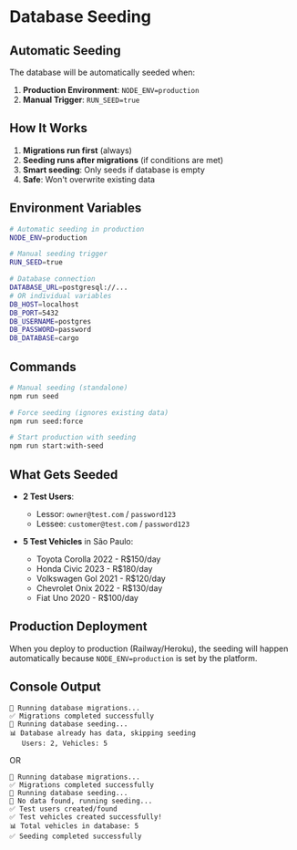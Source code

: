 # Database Seeding

## Automatic Seeding

The database will be automatically seeded when:

1. **Production Environment**: `NODE_ENV=production` 
2. **Manual Trigger**: `RUN_SEED=true`

## How It Works

1. **Migrations run first** (always)
2. **Seeding runs after migrations** (if conditions are met)
3. **Smart seeding**: Only seeds if database is empty
4. **Safe**: Won't overwrite existing data

## Environment Variables

```bash
# Automatic seeding in production
NODE_ENV=production

# Manual seeding trigger
RUN_SEED=true

# Database connection
DATABASE_URL=postgresql://...
# OR individual variables
DB_HOST=localhost
DB_PORT=5432
DB_USERNAME=postgres
DB_PASSWORD=password
DB_DATABASE=cargo
```

## Commands

```bash
# Manual seeding (standalone)
npm run seed

# Force seeding (ignores existing data)
npm run seed:force

# Start production with seeding
npm run start:with-seed
```

## What Gets Seeded

- **2 Test Users**:
  - Lessor: `owner@test.com` / `password123`
  - Lessee: `customer@test.com` / `password123`

- **5 Test Vehicles** in São Paulo:
  - Toyota Corolla 2022 - R$150/day
  - Honda Civic 2023 - R$180/day
  - Volkswagen Gol 2021 - R$120/day
  - Chevrolet Onix 2022 - R$130/day
  - Fiat Uno 2020 - R$100/day

## Production Deployment

When you deploy to production (Railway/Heroku), the seeding will happen automatically because `NODE_ENV=production` is set by the platform.

## Console Output

```
🔄 Running database migrations...
✅ Migrations completed successfully
🌱 Running database seeding...
📊 Database already has data, skipping seeding
   Users: 2, Vehicles: 5
```

OR

```
🔄 Running database migrations...
✅ Migrations completed successfully
🌱 Running database seeding...
🌱 No data found, running seeding...
✅ Test users created/found
✅ Test vehicles created successfully!
📊 Total vehicles in database: 5
✅ Seeding completed successfully
```
